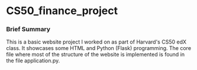 # CS50_finance_project

### Brief Summary

This is a basic website project I worked on as part of Harvard's CS50 edX class. It showcases some HTML and Python (Flask) programming. The core file where most of the structure of the website is implemented is found in the file application.py.
